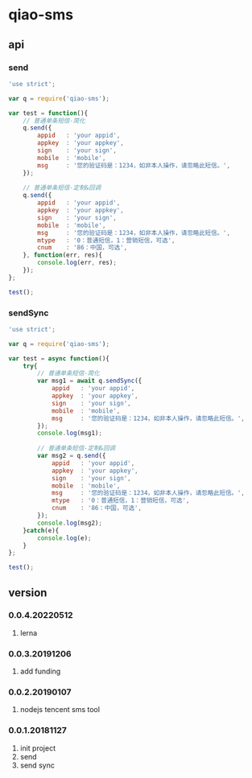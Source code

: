 # qiao-sms

## api
### send
```javascript
'use strict';

var q = require('qiao-sms');

var test = function(){
	// 普通单条短信-简化
	q.send({
		appid 	: 'your appid',
		appkey	: 'your appkey',
		sign	: 'your sign',
		mobile	: 'mobile',
		msg		: '您的验证码是：1234，如非本人操作，请忽略此短信。',
	});
	
	// 普通单条短信-定制&回调
	q.send({
		appid 	: 'your appid',
		appkey	: 'your appkey',
		sign	: 'your sign',
		mobile	: 'mobile',
		msg		: '您的验证码是：1234，如非本人操作，请忽略此短信。',
		mtype	: '0：普通短信，1：营销短信，可选',
		cnum	: '86：中国，可选',
	}, function(err, res){
		console.log(err, res);
	});
};

test();
```

### sendSync
```javascript
'use strict';

var q = require('qiao-sms');

var test = async function(){
	try{
		// 普通单条短信-简化
		var msg1 = await q.sendSync({
			appid 	: 'your appid',
			appkey	: 'your appkey',
			sign	: 'your sign',
			mobile	: 'mobile',
			msg		: '您的验证码是：1234，如非本人操作，请忽略此短信。',
		});
		console.log(msg1);
		
		// 普通单条短信-定制&回调
		var msg2 = q.send({
			appid 	: 'your appid',
			appkey	: 'your appkey',
			sign	: 'your sign',
			mobile	: 'mobile',
			msg		: '您的验证码是：1234，如非本人操作，请忽略此短信。',
			mtype	: '0：普通短信，1：营销短信，可选',
			cnum	: '86：中国，可选',
		});
		console.log(msg2);
	}catch(e){
		console.log(e);
	}
};

test();
```

## version
### 0.0.4.20220512
1. lerna

### 0.0.3.20191206
1. add funding

### 0.0.2.20190107
1. nodejs tencent sms tool

### 0.0.1.20181127
1. init project
2. send
3. send sync
